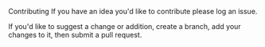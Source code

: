 Contributing
If you have an idea you'd like to contribute please log an issue.

If you'd like to suggest a change or addition, create a branch, add your changes to it, then submit a pull request.